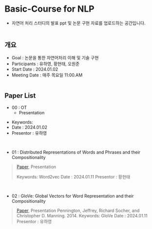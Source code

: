 # Basic-Course for NLP
- 자연어 처리 스터디의 발표 ppt 및 논문 구현 자료를 업로드하는 공간입니다.
</br></br>

## 개요
* Goal : 논문을 통한 자연어처리 이해 및 기술 구현
* Participants : 유하영, 황현태, 오원준
* Start Date : 2024.01.02
* Meeting Date : 매주 목요일 11:00.AM
</br></br>

## Paper List

* 00 : OT</br>
  - Presentation
-  Keywords:
-  Date : 2024.01.02 
-  Presentor : 유하영
</br>

* 01 : Distributed Representations of Words and Phrases
and their Compositionality
> [Paper](https://arxiv.org/pdf/1310.4546.pdf), Presentation
> 
> Keywords: Word2vec
> Date : 2024.01.11
> Presentor : 황현태
</br>

* 02 : GloVe: Global Vectors for Word Representation
and their Compositionality
> [Paper](https://nlp.stanford.edu/pubs/glove.pdf), Presentation
> Pennington, Jeffrey, Richard Socher, and Christopher D. Manning. 2014.
> Keywords: GloVe
> Date : 2024.01.11
> Presentor : 유하영
</br>


